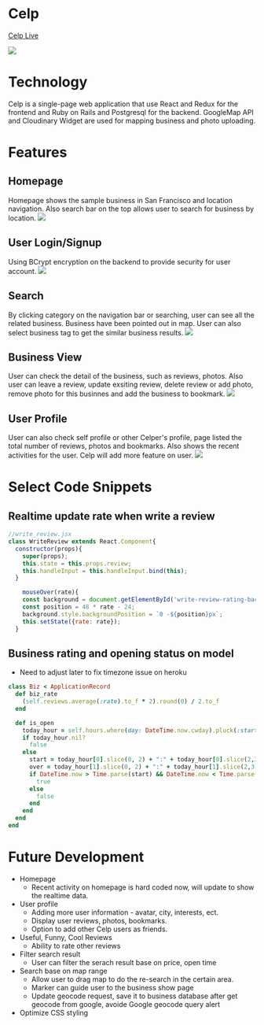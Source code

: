 # Celp

[Celp Live](https://celp.herokuapp.com/#/)

![](https://res.cloudinary.com/ddwejrtgh/image/upload/v1518214037/celp/Screenshot_from_2018-02-09_14-05-46_z1yw1m.png)


# Technology

Celp is a single-page web application that use React and Redux for the frontend and Ruby on Rails and Postgresql for the backend. GoogleMap API and Cloudinary Widget are used for mapping business and photo uploading.

# Features
## Homepage
Homepage shows the sample business in San Francisco and location navigation. Also search bar on the top allows user to search for business by location.
![](http://res.cloudinary.com/ddwejrtgh/image/upload/v1518214712/celp/Screenshot_from_2018-02-09_14-18-12_yknmtz.png)

## User Login/Signup
Using BCrypt encryption on the backend to provide security for user account.
![](http://res.cloudinary.com/ddwejrtgh/image/upload/v1518214973/celp/Screenshot_from_2018-02-09_14-22-23_dygthy.png)

## Search
By clicking category on the navigation bar or searching, user can see all the related business. Business have been pointed out in map. User can also select business tag to get the similar business results.
![](http://res.cloudinary.com/ddwejrtgh/image/upload/v1518215120/celp/Screenshot_from_2018-02-09_14-25-02_u5l3uv.png)

## Business View
User can check the detail of the business, such as reviews, photos. Also user can leave a review, update exsiting review, delete review or add photo, remove photo for this businnes and add the business to bookmark.
![](http://res.cloudinary.com/ddwejrtgh/image/upload/v1518215492/celp/Screenshot_from_2018-02-09_14-31-10_ybw7yx.png)

## User Profile
User can also check self profile or other Celper's profile, page listed the total number of reviews, photos and bookmarks. Also shows the recent activities for the user. Celp will add more feature on user.
![](http://res.cloudinary.com/ddwejrtgh/image/upload/v1518215858/celp/Screenshot_from_2018-02-09_14-37-21_o9rikx.png)

# Select Code Snippets

## Realtime update rate when write a review

```js
//write_review.jsx
class WriteReview extends React.Component{
  constructor(props){
    super(props);
    this.state = this.props.review;
    this.handleInput = this.handleInput.bind(this);
  }

    mouseOver(rate){
    const background = document.getElementById('write-review-rating-background');
    const position = 48 * rate - 24;
    background.style.backgroundPosition = `0 -${position}px`;
    this.setState({rate: rate});
  }
```

## Business rating and opening status on model
* Need to adjust later to fix timezone issue on heroku
```ruby
class Biz < ApplicationRecord
  def biz_rate
    (self.reviews.average(:rate).to_f * 2).round(0) / 2.to_f
  end

  def is_open
    today_hour = self.hours.where(day: DateTime.now.cwday).pluck(:start, :end)[0]
    if today_hour.nil?
      false
    else
      start = today_hour[0].slice(0, 2) + ":" + today_hour[0].slice(2,3)
      over = today_hour[1].slice(0, 2) + ":" + today_hour[1].slice(2,3)
      if DateTime.now > Time.parse(start) && DateTime.now < Time.parse(over)
        true
      else
        false
      end
    end
  end
end
```
# Future Development
* Homepage
  * Recent activity on homepage is hard coded now, will update to show the realtime data.
* User profile
  * Adding more user information - avatar, city, interests, ect.
  * Display user reviews, photos, bookmarks.
  * Option to add other Celp users as friends.
* Useful, Funny, Cool Reviews
  * Ability to rate other reviews
* Filter search result
  * User can filter the serach result base on price, open time
* Search base on map range
  * Allow user to drag map to do the re-search in the certain area.
  * Marker can guide user to the business show page
  * Update geocode request, save it to business database after get geocode from google, avoide Google geocode query alert
* Optimize CSS styling
